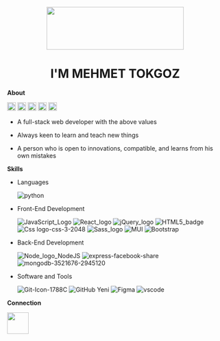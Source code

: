 <p align="center"> 
  <img width = "320" height= "100" src="https://user-images.githubusercontent.com/108399783/227622767-1ea02ce9-d0bb-4b88-921e-19c9fc7abcd0.gif"/></p>
  
<h1 align = "center">I'M MEHMET TOKGOZ
</h1>  

**About**

<p align="left"> <img height="20" src="https://img.shields.io/badge/-RESPECTFUL-green"> <img height="20" src="https://img.shields.io/badge/-HONEST-red"> <img height="20" src="https://img.shields.io/badge/-FAIR-blue">  <img height="20" src="https://img.shields.io/badge/-HELPFUL-pink"> <img height="20" src="https://img.shields.io/badge/-HARDWORKING-grey">  
  
   - A full-stack web developer with the above values  
  
   - Always keen to learn and teach new things  
  
   - A person who is open to innovations, compatible, and learns from his own mistakes  
  


**Skills**  
  - Languages  
  
    ![python](https://user-images.githubusercontent.com/108399783/228470607-64a8a19e-2ec4-4455-8374-04aec1880ae7.png)

  - Front-End Development  
  
    ![JavaScript_Logo](https://user-images.githubusercontent.com/108399783/228473635-30d8c124-160c-408b-a842-730899f94528.png)
![React_logo](https://user-images.githubusercontent.com/108399783/228470694-6ce618d7-191d-4eb4-bded-6d7988dc6391.png)
![jQuery_logo](https://user-images.githubusercontent.com/108399783/228470860-09c431d6-b148-4e18-8240-b6a7b44cac13.png)
![HTML5_badge](https://user-images.githubusercontent.com/108399783/228470808-816fd90b-7612-4a43-a596-a3883d5d48fa.png)
![Css logo-css-3-2048](https://user-images.githubusercontent.com/108399783/228470773-6a0d5294-acff-4eea-a94b-f1f1b27f55c9.png)
![Sass_logo](https://user-images.githubusercontent.com/108399783/228470970-30756437-e172-4f22-9274-0454af0a4202.png)
![MUI](https://user-images.githubusercontent.com/108399783/228470929-9de441ed-f890-4b19-bb00-2347ccf0cc39.png)
![Bootstrap](https://user-images.githubusercontent.com/108399783/228471826-e2e31b94-7498-42c0-a081-18a52911f2d0.png)

- Back-End Development  

  ![Node_logo_NodeJS](https://user-images.githubusercontent.com/108399783/228471088-a05cddc6-7dcc-4727-a976-317d89cfdf09.png)
![express-facebook-share](https://user-images.githubusercontent.com/108399783/228471136-108956ed-2704-491f-bd67-655e016fc0b7.png)
![mongodb-3521676-2945120](https://user-images.githubusercontent.com/108399783/228471203-38c7d324-4cb8-4eab-ad84-ca0a16792332.png)
- Software and Tools    

  ![Git-Icon-1788C](https://user-images.githubusercontent.com/108399783/228471344-280b4a2d-6609-437a-ba13-2c0ac882a0a7.png)
![GitHub Yeni](https://user-images.githubusercontent.com/108399783/228471366-0c2dbd1f-7ce5-450f-ac74-edfea1ac0f5a.png)
![Figma](https://user-images.githubusercontent.com/108399783/228471398-4acc9807-bf1d-4821-a32c-f3f19f548f3e.png)
![vscode](https://user-images.githubusercontent.com/108399783/228472553-54fddc4c-bfb2-45f5-9599-bb70e2ab3e56.png)
  
**Connection**  
   
  [ <img height="50" src= "https://user-images.githubusercontent.com/108399783/228474455-6dc134db-dd1a-4747-b72c-27198b26e204.png">](https://www.linkedin.com/in/mehmet-tokg%C3%B6z-a2a11519a/)


 

